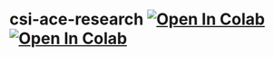 # csi-ace-research [![Open In Colab](https://colab.research.google.com/assets/colab-badge.svg)](https://colab.research.google.com/drive/1hqGfNdU2_vttRrzjMKS5Vkg5Ng9pyftt?usp=sharing) [![Open In Colab](https://colab.research.google.com/assets/colab-badge.svg)](https://colab.research.google.com/drive/1RwM4uVjxMgL2T3TENgYgWIMFSDWOdxUR?usp=sharing)
